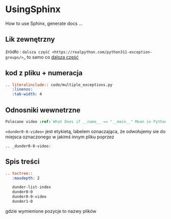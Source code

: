 # UsingSphinx
How to use Sphinx, generate docs ...
## Lik zewnętrzny
źródło : `dalsza część <https://realpython.com/python311-exception-groups/>`_
to samo co [dalsza część](https://realpython.com/python311-exception-groups/)

## kod z pliku + numeracja

```rst
.. literalinclude:: code/multiple_exceptions.py
   :linenos:
   :tab-width: 4
```

## Odnosniki wewnetrzne
```rst
Polecane video :ref:`What Does if __name__ == "__main__" Mean in Python? <dunder0-0-video>`
```

`<dunder0-0-video>` jest etykietą, labelem oznaczająca, że odwołujemy sie do miejsca oznaczonego w jakimś innym pliku poprzez

`.. _dunder0-0-video:`

## Spis treści

```rst
.. toctree::
   :maxdepth: 2

   dunder-list-index
   dunder0-0
   dunder0-0-video
   dunder1-0
```

gdzie wymienione pozycje to nazwy plików
